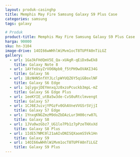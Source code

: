```yaml
---
layout: produk-casinghp
title: Memphis May Fire Samsung Galaxy S9 Plus Case
categories: samsung
tags: galaxy

# Produk
product-title: Memphis May Fire Samsung Galaxy S9 Plus Case
harga: 90000
sku: hn-3104
image-drive: 14OI66wWHhlWiMvm1ocT8TUPFA0nTiLGZ
gallery:
  - url: 1Ga3kFHdQmV5E_Qa-xUAgR-qEiDx6wEk8
    title: Galaxy Note 8
  - url: 1AYfeUsyZrVO6Npb0_f5tPH9wOVAKI34G
    title: Galaxy S6
  - url: 1BzNHN5nfXYJLclpWYUQZ6Y5qiGBoxlNF
    title: Galaxy S6 Edge
  - url: 1qlygvjDEYmnxqJz0xzoPcuckb3mpL-mZ
    title: Galaxy S6 Edge Plus
  - url: 1eeKYIE_utBa5w3de-CvS0uRtclmvengt
    title: Galaxy S7
  - url: 1CJ6EJuivjYPGzFv0GhAVneVVGSrSVjjI
    title: Galaxy S7 Edge
  - url: 1YnxqKNGZmzM9doZbDAzLur3H00crw07L
    title: Galaxy S8
  - url: 1JVu0wzGbz7_UG1lo7Pb1z7pPzeTHXxXd
    title: Galaxy S8 Plus
  - url: 1IdE57NMC0l21aAIvDNISQXaomS5Vk1Hn
    title: Galaxy S9
  - url: 14OI66wWHhlWiMvm1ocT8TUPFA0nTiLGZ
    title: Galaxy S9 Plus
---
```

